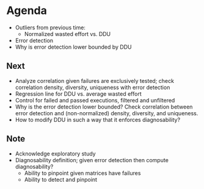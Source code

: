 # Agenda

- Outliers from previous time:
  - Normalized wasted effort vs. DDU
- Error detection
- Why is error detection lower bounded by DDU

## Next

- Analyze correlation given failures are exclusively tested; check correlation density, diversity, uniqueness with error detection
- Regression line for DDU vs. average wasted effort
- Control for failed and passed executions, filtered and unfiltered
- Why is the error detection lower bounded? Check correlation between error detection and (non-normalized) density, diversity, and uniqueness.
- How to modify DDU in such a way that it enforces diagnosability?

## Note

- Acknowledge exploratory study
- Diagnosability definition; given error detection then compute diagnosability?
    - Ability to pinpoint given matrices have failures
    - Ability to detect and pinpoint
